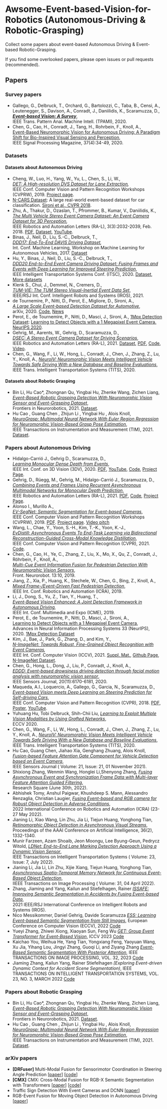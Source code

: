 # Awsome-Event-based-Vision-for-Robotics (Autonomous-Driving & Robotic-Grasping)

Collect some papers about event-based Autonomous Driving & Event-based Robotic-Grasping. 

If you find some overlooked papers, please open issues or pull requests (recommended).


## Papers

### Survey papers

- <a name="Gallego20tpami"></a>Gallego, G., Delbruck, T., Orchard, G., Bartolozzi, C., Taba, B., Censi, A., Leutenegger, S., Davison, A., Conradt, J., Daniilidis, K., Scaramuzza, D.,  
**_[Event-based Vision: A Survey](http://rpg.ifi.uzh.ch/docs/EventVisionSurvey.pdf)_**,  
IEEE Trans. Pattern Anal. Machine Intell. (TPAMI), 2020.
- <a name="Chen20msp"></a>Chen, G., Cao, H., Conradt, J., Tang, H., Rohrbein, F., Knoll, A.,  
[Event-Based Neuromorphic Vision for Autonomous Driving: A Paradigm Shift for Bio-Inspired Visual Sensing and Perception](https://doi.org/10.1109/MSP.2020.2985815),  
IEEE Signal Processing Magazine, 37(4):34-49, 2020.


### Datasets
#### Datasets about Autonomous Driving

- <a name="Cheng19cvprw"></a>Cheng, W., Luo, H., Yang, W., Yu, L., Chen, S., Li, W.,  
*[DET: A High-resolution DVS Dataset for Lane Extraction](http://openaccess.thecvf.com/content_CVPRW_2019/papers/EventVision/Cheng_DET_A_High-Resolution_DVS_Dataset_for_Lane_Extraction_CVPRW_2019_paper.pdf),*  
IEEE Conf. Computer Vision and Pattern Recognition Workshops (CVPRW), 2019. [Project page](https://spritea.github.io/DET/).
- <a name="ncars_dataset"></a>[N-CARS Dataset](http://www.prophesee.ai/dataset-n-cars/): A large real-world event-based dataset for car classification.     [Sironi et al., CVPR 2018](#Sironi18cvpr).
- <a name="Zhu18mvsec"></a>Zhu, A., Thakur, D., Ozaslan, T., Pfrommer, B., Kumar, V., Daniilidis, K.,  
*[The Multi Vehicle Stereo Event Camera Dataset: An Event Camera Dataset for 3D Perception](https://doi.org/10.1109/LRA.2018.2800793),*  
IEEE Robotics and Automation Letters (RA-L), 3(3):2032-2039, Feb. 2018. [PDF](https://arxiv.org/abs/1801.10202), [Dataset](https://daniilidis-group.github.io/mvsec/), [YouTube](https://youtu.be/9FaUvvzaHW8).
- <a name="Binas17icmlw"></a>Binas, J., Neil, D., Liu, S.-C., Delbruck, T.,  
*[DDD17: End-To-End DAVIS Driving Dataset](https://www.openreview.net/pdf?id=HkehpKVG-),*  
Int. Conf. Machine Learning, Workshop on Machine Learning for Autonomous Vehicles, 2017. [Dataset](http://sensors.ini.uzh.ch/databases.html)
- <a name="Hu20itsc"></a>Hu, Y., Binas, J., Neil, D., Liu, S.-C., Delbruck, T.,  
*[DDD20 End-to-End Event Camera Driving Dataset: Fusing Frames and Events with Deep Learning for Improved Steering Prediction](https://arxiv.org/abs/2005.08605)*,  
IEEE Intelligent Transportation Systems Conf. (ITSC), 2020. [Dataset](https://sites.google.com/view/davis-driving-dataset-2020/home), [More datasets](http://sensors.ini.uzh.ch/databases.html)
- <a name="Klenk21iros"></a>Klenk S., Chui, J., Demmel, N., Cremers, D.,  
*[TUM-VIE: The TUM Stereo Visual-Inertial Event Data Set](https://vision.in.tum.de/data/datasets/visual-inertial-event-dataset)*,  
IEEE/RSJ Int. Conf. Intelligent Robots and Systems (IROS), 2021.
- <a name="deTournemire20arxiv"></a>de Tournemire, P., Nitti, D., Perot, E., Migliore, D., Sironi, A.,  
*[A Large Scale Event-based Detection Dataset for Automotive](https://arxiv.org/abs/2001.08499)*,  
arXiv, 2020. [Code](https://github.com/prophesee-ai/prophesee-automotive-dataset-toolbox), [News](https://www.prophesee.ai/2020/01/24/prophesee-gen1-automotive-detection-dataset/)
- <a name="1mpx_detection_dataset"></a> Perot, E., de Tournemire, P., Nitti, D., Masci, J., Sironi, A.,  [1Mpx Detection Dataset](https://www.prophesee.ai/2020/11/24/automotive-megapixel-event-based-dataset/): [Learning to Detect Objects with a 1 Megapixel Event Camera. NeurIPS 2020](#Perot20nips).
- <a name="MGehrig21ral"></a>Gehrig, M., Aarents, W., Gehrig, D., Scaramuzza, D.,  
*[DSEC: A Stereo Event Camera Dataset for Driving Scenarios](https://doi.org/10.1109/LRA.2021.3068942)*,  
IEEE Robotics and Automation Letters (RA-L), 2021. [Dataset](http://rpg.ifi.uzh.ch/dsec.html), [PDF](http://rpg.ifi.uzh.ch/docs/RAL21_DSEC.pdf), [Code](https://github.com/uzh-rpg/DSEC), [Video](https://youtu.be/W4yW78y4F7A).
- <a name="Chen20tits"></a>Chen, G., Wang, F., Li, W., Hong, L., Conradt, J., Chen, J., Zhang, Z., Lu, Y., Knoll, A., 
*[NeuroIV: Neuromorphic Vision Meets Intelligent Vehicle Towards Safe Driving With a New Database and Baseline Evaluations](https://doi.org/10.1109/TITS.2020.3022921)*,  
IEEE Trans. Intelligent Transportation Systems (TITS), 2020.

#### Datasets about Robotic Grasping
- <a name="E-Grasping"></a>Bin Li, Hu Cao*, Zhongnan Qu, Yingbai Hu, Zhenke Wang, Zichen Liang,  
*[Event-Based Robotic Grasping Detection With Neuromorphic Vision Sensor and Event-Grasping Dataset](https://www.frontiersin.org/articles/10.3389/fnbot.2020.00051/full)*,  
Frontiers in Neurorobotics, 2021. [Dataset](https://github.com/HuCaoFighting/DVS-GraspingDataSet).
- <a name="NeuroGrasp"></a>Hu Cao , Guang Chen , Zhijun Li , Yingbai Hu ,  Alois Knoll,  
*[NeuroGrasp: Multimodal Neural Network With Euler Region Regression for Neuromorphic Vision-Based Grasp Pose Estimation](https://ieeexplore.ieee.org/abstract/document/9787342)*,  
 IEEE Transactions on Instrumentation and Measurement (TIM), 2021. [Dataset](https://github.com/HuCaoFighting/DVS-GraspingDataSet).
### Papers about Autonomous Driving
- <a name="Hidalgo20threedv"></a>Hidalgo-Carrió J., Gehrig D., Scaramuzza, D.,  
*[Learning Monocular Dense Depth from Events](https://arxiv.org/pdf/2010.08350.pdf)*,  
IEEE Int. Conf. on 3D Vision (3DV), 2020. [PDF](http://rpg.ifi.uzh.ch/docs/3DV20_Hidalgo.pdf), [YouTube](https://youtu.be/Ne1KyyXd3_A), [Code](https://github.com/uzh-rpg/rpg_e2depth), [Project Page](http://rpg.ifi.uzh.ch/e2depth).
- <a name="Gehrig21ral"></a>Gehrig, D., Rüegg, M., Gehrig, M., Hidalgo-Carrió J., Scaramuzza, D.,   
*[Combining Events and Frames Using Recurrent Asynchronous Multimodal Networks for Monocular Depth Prediction](https://doi.org/10.1109/LRA.2021.3060707)*,  
IEEE Robotics and Automation Letters (RA-L), 2021. [PDF](http://rpg.ifi.uzh.ch/docs/RAL21_Gehrig.pdf), [Code](http://rpg.ifi.uzh.ch/rpg_ramnet), [Project Page](http://rpg.ifi.uzh.ch/RAMNet.html).
- <a name="Alonso19cvprw"></a>Alonso I., Murillo A.,  
*[EV-SegNet: Semantic Segmentation for Event-based Cameras](http://openaccess.thecvf.com/content_CVPRW_2019/papers/EventVision/Alonso_EV-SegNet_Semantic_Segmentation_for_Event-Based_Cameras_CVPRW_2019_paper.pdf)*,  
IEEE Conf. Computer Vision and Pattern Recognition Workshops (CVPRW), 2019. [PDF](https://arxiv.org/pdf/1811.12039.pdf). [Project page](https://github.com/Shathe/Ev-SegNet). [Video pitch](https://youtu.be/AuXN7y3bMqo)
- <a name="Wang21cvpr"></a>Wang, L., Chae, Y., Yoon, S.-H., Kim, T.-K., Yoon, K.-J.,  
*[EvDistill: Asynchronous Events To End-Task Learning via Bidirectional Reconstruction-Guided Cross-Modal Knowledge Distillation](https://openaccess.thecvf.com/content/CVPR2021/papers/Wang_EvDistill_Asynchronous_Events_To_End-Task_Learning_via_Bidirectional_Reconstruction-Guided_Cross-Modal_CVPR_2021_paper.pdf)*,  
IEEE Conf. Computer Vision and Pattern Recognition (CVPR), 2021. [Code](https://github.com/addisonwang2013/evdistill).
- <a name="Cheng19fnbot"></a>Chen, G., Cao, H., Ye, C., Zhang, Z., Liu, X., Mo, X., Qu, Z., Conradt, J., Röhrbein, F., Knoll, A.,  
*[Multi-Cue Event Information Fusion for Pedestrian Detection With Neuromorphic Vision Sensors](https://doi.org/10.3389/fnbot.2019.00010)*,  
Front. Neurorobot. 13:10, 2019.
- <a name="Jiang19icra"></a> Jiang, Z., Xia, P., Huang, K., Stechele, W., Chen, G., Bing, Z., Knoll, A.,  
*[Mixed Frame-/Event-Driven Fast Pedestrian Detection](https://doi.org/10.1109/ICRA.2019.8793924)*,  
IEEE Int. Conf. Robotics and Automation (ICRA), 2019.
- <a name="Li19icme"></a>Li, J., Dong, S., Yu, Z., Tian, Y., Huang, T.,  
*[Event-Based Vision Enhanced: A Joint Detection Framework in Autonomous Driving](https://doi.org/10.1109/ICME.2019.00242),*  
IEEE Int. Conf. Multimedia and Expo (ICME), 2019.
- <a name="Perot20nips"></a>Perot, E., de Tournemire, P., Nitti, D., Masci, J., Sironi, A.,  
[Learning to Detect Objects with a 1 Megapixel Event Camera](https://papers.nips.cc/paper/2020/file/c213877427b46fa96cff6c39e837ccee-Paper.pdf),  
Advances in Neural Information Processing Systems 33 (NeurIPS), 2020. [1Mpx Detection Dataset](#1mpx_detection_dataset)
- <a name="Kim21iccv"></a>Kim, J., Bae, J., Park, G., Zhang, D., and Kim, Y.,  
*[N-ImageNet: Towards Robust, Fine-Grained Object Recognition with Event Cameras](https://openaccess.thecvf.com/content/ICCV2021/papers/Kim_N-ImageNet_Towards_Robust_Fine-Grained_Object_Recognition_With_Event_Cameras_ICCV_2021_paper.pdf),*  
IEEE Int. Conf. Computer Vision (ICCV), 2021.
[Suppl. Mat.](https://openaccess.thecvf.com/content/ICCV2021/supplemental/Kim_N-ImageNet_Towards_Robust_ICCV_2021_supplemental.pdf), [Github Page](https://github.com/82magnolia/n_imagenet), [N-ImageNet Dataset](https://www.dropbox.com/sh/47we7z2gff5barh/AADU4GyWnzLFzMzBDjLP00baa?dl=0).
- <a name="Chen20jsen"></a>Chen, G., Hong, L., Dong, J., Liu, P., Conradt, J., Knoll, A.,  
*[EDDD: Event-based drowsiness driving detection through facial motion analysis with neuromorphic vision sensor](https://doi.org/10.1109/JSEN.2020.2973049)*,  
IEEE Sensors Journal, 20(11):6170-6181, 2020.
- <a name="Maqueda18cvpr"></a>Maqueda, A.I., Loquercio, A., Gallego, G., Garcia, N., Scaramuzza, D.,  
*[Event-based Vision meets Deep Learning on Steering Prediction for Self-driving Cars](http://openaccess.thecvf.com/content_cvpr_2018/papers/Maqueda_Event-Based_Vision_Meets_CVPR_2018_paper.pdf)*,  
IEEE Conf. Computer Vision and Pattern Recognition (CVPR), 2018. [PDF](http://rpg.ifi.uzh.ch/docs/CVPR18_Maqueda.pdf), [Poster](http://rpg.ifi.uzh.ch/docs/CVPR18_Maqueda_poster.pdf),  [YouTube](https://youtu.be/_r_bsjkJTHA).
- <a name="Yuhuang Hu"></a>Yuhuang Hu, Tobi Delbruck, Shih-Chii Liu,
*[Learning to Exploit Multiple Vision Modalities by Using Grafted Networks](https://www.ecva.net/papers/eccv_2020/papers_ECCV/papers/123610086.pdf)*,  
ECCV 2020.
- <a name="Chen20tits"></a>Chen, G., Wang, F., Li, W., Hong, L., Conradt, J., Chen, J., Zhang, Z., Lu, Y., Knoll, A., 
*[NeuroIV: Neuromorphic Vision Meets Intelligent Vehicle Towards Safe Driving With a New Database and Baseline Evaluations](https://doi.org/10.1109/TITS.2020.3022921)*,  
IEEE Trans. Intelligent Transportation Systems (TITS), 2020.
- <a name="Cao"></a>Hu Cao, Guang Chen, Jiahao Xia, Genghang Zhuang, Alois Knoll, 
*[Fusion-based Feature Attention Gate Component for Vehicle Detection based on Event Camera](https://ieeexplore.ieee.org/abstract/document/9546775)*,  
IEEE Sensors Journal ( Volume: 21, Issue: 21, 01 November 2021).
- <a name="Shixiong Zhang"></a>Shixiong Zhang, Wenmin Wang, Honglei Li,Shenyong Zhang,
*[Fusing Asynchronous Event and Synchronization Frame Data with Multi-layer Feature Attention Guided Filtering](https://doi.org/10.21203/rs.3.rs-1770323/v1)*,  
Research Square (June 30th, 2022).
- <a name="Abhishek Tomy"></a>Abhishek Tomy, Anshul Paigwar, Khushdeep S. Mann, Alessandro Renzaglia, Christian Laugier,
*[Fusing Event-based and RGB camera for Robust Object Detection in Adverse Conditions](https://ieeexplore.ieee.org/document/9812059)*,  
2022 International Conference on Robotics and Automation (ICRA) (23-27 May 2022).
- <a name="Abhishek Tomy"></a>Jianing Li, Xiao Wang, Lin Zhu, Jia Li, Tiejun Huang, Yonghong Tian,
*[Retinomorphic Object Detection in Asynchronous Visual Streams](https://www.aaai.org/AAAI22Papers/AAAI-1396.LiJ.pdf)*,  
Proceedings of the AAAI Conference on Artificial Intelligence, 36(2), 1332-1340.
- <a name="Munir, Farzeen"></a>Munir Farzeen, Azam Shoaib, Jeon Moongu, Lee Byung-Geun, Pedrycz Witold,
*[LDNet: End-to-End Lane Marking Detection Approach Using a Dynamic Vision Sensor](https://ieeexplore.ieee.org/document/9518365)*,  
IEEE Transactions on Intelligent Transportation Systems ( Volume: 23, Issue: 7, July 2022).
- <a name="Jianing Li"></a>Jianing Li, Jia Li, Lin Zhu, Xijie Xiang, Tiejun Huang, Yonghong Tian,
*[Asynchronous Spatio-Temporal Memory Network for Continuous Event-Based Object Detection](https://ieeexplore.ieee.org/document/9749022)*,  
IIEEE Transactions on Image Processing ( Volume: 31, 04 April 2022).
- <a name="Zhang, Jiaming"></a>Zhang, Jiaming and Yang, Kailun and Stiefelhagen, Rainer
*[ISSAFE: Improving Semantic Segmentation in Accidents by Fusing Event-based Data](https://ieeexplore.ieee.org/document/9636109)*,  
2021 IEEE/RSJ International Conference on Intelligent Robots and Systems (IROS).
- <a name="Zhaoning Sun"></a>Nico Messikommer, Daniel Gehrig, Davide Scaramuzza
*[ESS: Learning Event-based Semantic Segmentation from Still Images](https://https://arxiv.org/abs/2203.10016)*,
European Conference on Computer Vision (ECCV), 2022  [Code](https://github.com/uzh-rpg/ess)
- <a name="Yansong Peng"></a>Yueyi Zhang, Zhiwei Xiong, Xiaoyan Sun, Feng Wu
*[GET: Group Event Transformer for Event-Based Vision](https://arxiv.org/abs/2310.02642)*,
ICCV 2023  [Code](https://github.com/Peterande/GET-Group-Event-Transformer)
- <a name="Zexi Jia"></a>Kaichao You, Weihua He, Yang Tian, Yongxiang Feng, Yaoyuan Wang, Xu Jia, Yihang Lou,
Jingyi Zhang, Guoqi Li, and Ziyang Zhang
*[Event-Based Semantic Segmentation With Posterior Attention](https://ieeexplore.ieee.org/document/10058930)*,
IEEE TRANSACTIONS ON IMAGE PROCESSING, VOL. 32, 2023  [Code](https://github.com/zexiJia/EvSegFormer)
- <a name="Jiaming Zhang"></a>Jiaming Zhang, Kailun Yang, Rainer Stiefelhagen
*[Exploring Event-driven Dynamic Context for Accident Scene Segmentation)*,
IEEE TRANSACTIONS ON INTELLIGENT TRANSPORTATION SYSTEMS, VOL. 23, NO. 3, MARCH 2022  [Code](https://github.com/jamycheung/ISSAFE)

### Papers about Robotic Grasping
- <a name="E-Grasping"></a>Bin Li, Hu Cao*, Zhongnan Qu, Yingbai Hu, Zhenke Wang, Zichen Liang,  
*[Event-Based Robotic Grasping Detection With Neuromorphic Vision Sensor and Event-Grasping Dataset](https://www.frontiersin.org/articles/10.3389/fnbot.2020.00051/full)*,  
Frontiers in Neurorobotics, 2021. [Dataset](https://github.com/HuCaoFighting/DVS-GraspingDataSet).
- <a name="NeuroGrasp"></a>Hu Cao , Guang Chen , Zhijun Li , Yingbai Hu ,  Alois Knoll,  
*[NeuroGrasp: Multimodal Neural Network With Euler Region Regression for Neuromorphic Vision-Based Grasp Pose Estimation](https://ieeexplore.ieee.org/abstract/document/9787342)*,  
 IEEE Transactions on Instrumentation and Measurement (TIM), 2021. [Dataset](https://github.com/HuCaoFighting/DVS-GraspingDataSet).


### arXiv papers
- **[DRFuser]** Multi-Modal Fusion for Sensorimotor Coordination in Steering Angle Prediction [[paper](https://arxiv.org/abs/2202.05500)] [[code](https://github.com/azamshoaib/drfuser)]
- **[CMX]** CMX: Cross-Modal Fusion for RGB-X Semantic Segmentation with Transformers [[paper](https://arxiv.org/pdf/2203.04838v2.pdf)] [[code](https://github.com/huaaaliu/RGBX_Semantic_Segmentation)]
-  Traffic Sign Detection With Event Cameras and DCNN [[paper](https://arxiv.org/abs/2207.13345)]
-  RGB-Event Fusion for Moving Object Detection in Autonomous Driving [[paper](https://arxiv.org/abs/2209.08323)]

